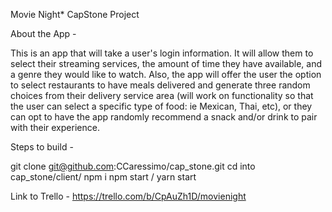 Movie Night* CapStone Project

About the App -

This is an app that will take a user's login information. It will allow them to select their streaming services, the amount of time they have available, and a genre they would like to watch. Also, the app will offer the user the option to select restaurants to have meals delivered and generate three random choices from their delivery service area (will work on functionality so that the user can select a specific type of food: ie Mexican, Thai, etc), or they can opt to have the app randomly recommend a snack and/or drink to pair with their experience.

Steps to build -

git clone git@github.com:CCaressimo/cap_stone.git
cd into cap_stone/client/
npm i
npm start / yarn start

Link to Trello - https://trello.com/b/CpAuZh1D/movienight